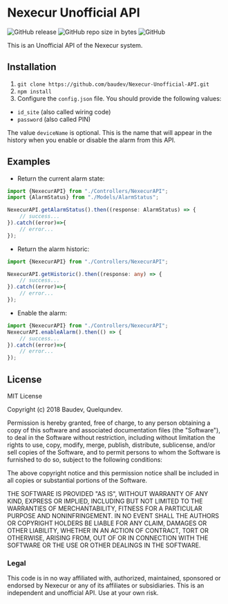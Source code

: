 # Nexecur Unofficial API

![GitHub release](https://img.shields.io/github/release/Loule95450/Nexecur-Unofficial-API.svg)
![GitHub repo size in bytes](https://img.shields.io/github/repo-size/Loule95450/Nexecur-Unofficial-API.svg)
![GitHub](https://img.shields.io/github/license/Loule95450/Nexecur-Unofficial-API.svg)

This is an Unofficial API of the Nexecur system. 

## Installation

1. `git clone https://github.com/baudev/Nexecur-Unofficial-API.git`
2. `npm install`
3. Configure the `config.json` file. You should provide the following values:
- `id_site` (also called wiring code)
- `password` (also called PIN)

The value `deviceName` is optional. This is the name that will appear in the history when you enable or disable the alarm from this API.

## Examples

- Return the current alarm state:
```typescript
import {NexecurAPI} from "./Controllers/NexecurAPI";
import {AlarmStatus} from "./Models/AlarmStatus";

NexecurAPI.getAlarmStatus().then((response: AlarmStatus) => {
    // success...
}).catch((error)=>{
    // error...
});
```

- Return the alarm historic:
```typescript
import {NexecurAPI} from "./Controllers/NexecurAPI";

NexecurAPI.getHistoric().then((response: any) => {
    // success...
}).catch((error)=>{
    // error...
});
```

- Enable the alarm:
```typescript
import {NexecurAPI} from "./Controllers/NexecurAPI";
NexecurAPI.enableAlarm().then(() => {
    // success...
}).catch((error)=>{
    // error...
});
```

## License

MIT License

Copyright (c) 2018 Baudev, Quelqundev.

Permission is hereby granted, free of charge, to any person obtaining a copy
of this software and associated documentation files (the "Software"), to deal
in the Software without restriction, including without limitation the rights
to use, copy, modify, merge, publish, distribute, sublicense, and/or sell
copies of the Software, and to permit persons to whom the Software is
furnished to do so, subject to the following conditions:

The above copyright notice and this permission notice shall be included in all
copies or substantial portions of the Software.

THE SOFTWARE IS PROVIDED "AS IS", WITHOUT WARRANTY OF ANY KIND, EXPRESS OR
IMPLIED, INCLUDING BUT NOT LIMITED TO THE WARRANTIES OF MERCHANTABILITY,
FITNESS FOR A PARTICULAR PURPOSE AND NONINFRINGEMENT. IN NO EVENT SHALL THE
AUTHORS OR COPYRIGHT HOLDERS BE LIABLE FOR ANY CLAIM, DAMAGES OR OTHER
LIABILITY, WHETHER IN AN ACTION OF CONTRACT, TORT OR OTHERWISE, ARISING FROM,
OUT OF OR IN CONNECTION WITH THE SOFTWARE OR THE USE OR OTHER DEALINGS IN THE
SOFTWARE.

### Legal
This code is in no way affiliated with, authorized, maintained, sponsored or endorsed by Nexecur or any of its affiliates or subsidiaries. This is an independent and unofficial API. Use at your own risk.
